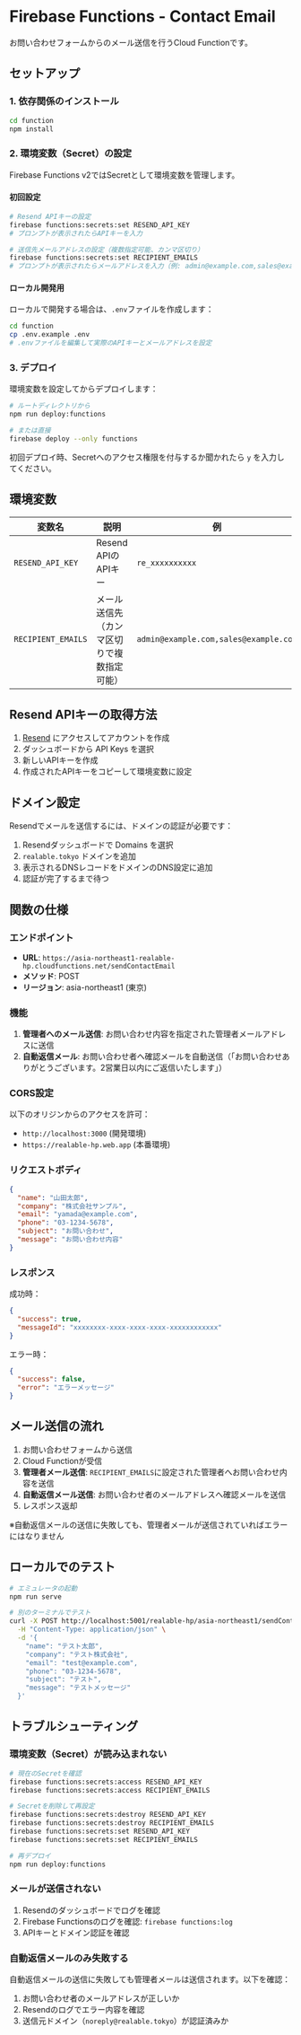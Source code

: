 # Firebase Functions - Contact Email

お問い合わせフォームからのメール送信を行うCloud Functionです。

## セットアップ

### 1. 依存関係のインストール

```bash
cd function
npm install
```

### 2. 環境変数（Secret）の設定

Firebase Functions v2ではSecretとして環境変数を管理します。

#### 初回設定

```bash
# Resend APIキーの設定
firebase functions:secrets:set RESEND_API_KEY
# プロンプトが表示されたらAPIキーを入力

# 送信先メールアドレスの設定（複数指定可能、カンマ区切り）
firebase functions:secrets:set RECIPIENT_EMAILS
# プロンプトが表示されたらメールアドレスを入力（例: admin@example.com,sales@example.com）
```

#### ローカル開発用

ローカルで開発する場合は、`.env`ファイルを作成します：

```bash
cd function
cp .env.example .env
# .envファイルを編集して実際のAPIキーとメールアドレスを設定
```

### 3. デプロイ

環境変数を設定してからデプロイします：

```bash
# ルートディレクトリから
npm run deploy:functions

# または直接
firebase deploy --only functions
```

初回デプロイ時、Secretへのアクセス権限を付与するか聞かれたら `y` を入力してください。

## 環境変数

| 変数名 | 説明 | 例 |
|--------|------|-----|
| `RESEND_API_KEY` | Resend APIのAPIキー | `re_xxxxxxxxxx` |
| `RECIPIENT_EMAILS` | メール送信先（カンマ区切りで複数指定可能） | `admin@example.com,sales@example.com` |

## Resend APIキーの取得方法

1. [Resend](https://resend.com/) にアクセスしてアカウントを作成
2. ダッシュボードから API Keys を選択
3. 新しいAPIキーを作成
4. 作成されたAPIキーをコピーして環境変数に設定

## ドメイン設定

Resendでメールを送信するには、ドメインの認証が必要です：

1. Resendダッシュボードで Domains を選択
2. `realable.tokyo` ドメインを追加
3. 表示されるDNSレコードをドメインのDNS設定に追加
4. 認証が完了するまで待つ

## 関数の仕様

### エンドポイント

- **URL**: `https://asia-northeast1-realable-hp.cloudfunctions.net/sendContactEmail`
- **メソッド**: POST
- **リージョン**: asia-northeast1 (東京)

### 機能

1. **管理者へのメール送信**: お問い合わせ内容を指定された管理者メールアドレスに送信
2. **自動返信メール**: お問い合わせ者へ確認メールを自動送信（「お問い合わせありがとうございます。2営業日以内にご返信いたします」）

### CORS設定

以下のオリジンからのアクセスを許可：
- `http://localhost:3000` (開発環境)
- `https://realable-hp.web.app` (本番環境)

### リクエストボディ

```json
{
  "name": "山田太郎",
  "company": "株式会社サンプル",
  "email": "yamada@example.com",
  "phone": "03-1234-5678",
  "subject": "お問い合わせ",
  "message": "お問い合わせ内容"
}
```

### レスポンス

成功時：
```json
{
  "success": true,
  "messageId": "xxxxxxxx-xxxx-xxxx-xxxx-xxxxxxxxxxxx"
}
```

エラー時：
```json
{
  "success": false,
  "error": "エラーメッセージ"
}
```

## メール送信の流れ

1. お問い合わせフォームから送信
2. Cloud Functionが受信
3. **管理者メール送信**: `RECIPIENT_EMAILS`に設定された管理者へお問い合わせ内容を送信
4. **自動返信メール送信**: お問い合わせ者のメールアドレスへ確認メールを送信
5. レスポンス返却

※自動返信メールの送信に失敗しても、管理者メールが送信されていればエラーにはなりません

## ローカルでのテスト

```bash
# エミュレータの起動
npm run serve

# 別のターミナルでテスト
curl -X POST http://localhost:5001/realable-hp/asia-northeast1/sendContactEmail \
  -H "Content-Type: application/json" \
  -d '{
    "name": "テスト太郎",
    "company": "テスト株式会社",
    "email": "test@example.com",
    "phone": "03-1234-5678",
    "subject": "テスト",
    "message": "テストメッセージ"
  }'
```

## トラブルシューティング

### 環境変数（Secret）が読み込まれない

```bash
# 現在のSecretを確認
firebase functions:secrets:access RESEND_API_KEY
firebase functions:secrets:access RECIPIENT_EMAILS

# Secretを削除して再設定
firebase functions:secrets:destroy RESEND_API_KEY
firebase functions:secrets:destroy RECIPIENT_EMAILS
firebase functions:secrets:set RESEND_API_KEY
firebase functions:secrets:set RECIPIENT_EMAILS

# 再デプロイ
npm run deploy:functions
```

### メールが送信されない

1. Resendのダッシュボードでログを確認
2. Firebase Functionsのログを確認: `firebase functions:log`
3. APIキーとドメイン認証を確認

### 自動返信メールのみ失敗する

自動返信メールの送信に失敗しても管理者メールは送信されます。以下を確認：
1. お問い合わせ者のメールアドレスが正しいか
2. Resendのログでエラー内容を確認
3. 送信元ドメイン（`noreply@realable.tokyo`）が認証済みか

